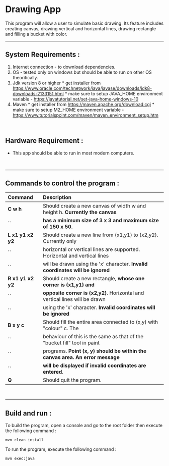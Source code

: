 
Drawing App
=======

This program will allow a user to simulate basic drawing. Its feature includes creating canvas,
drawing vertical and horizontal lines, drawing rectangle and filling a bucket with color.

---

## System Requirements :
  1. Internet connection - to download dependencies.
  2. OS - tested only on windows but should be able to run on other OS theoritically.
  3. Jdk version 8 or higher
    * get installer from https://www.oracle.com/technetwork/java/javase/downloads/jdk8-downloads-2133151.html
    * make sure to setup JAVA_HOME environment variable - https://javatutorial.net/set-java-home-windows-10
  4. Maven
    * get installer from https://maven.apache.org/download.cgi
    * make sure to setup M2_HOME environment variable - https://www.tutorialspoint.com/maven/maven_environment_setup.htm

<br>

## Hardware Requirement :
  * This app should be able to run in most modern computers.

<br>

---

## Commands to control the program :
| Command               | Description
|:----------------------|:--------------------------------------------------------------------------------
| **C w h**             | Should create a new canvas of width w and height h. **Currently the canvas**
| ``                    | **has a minimum size of 3 x 3 and maximum size of 150 x 50**.
| **L x1 y1 x2 y2**     | Should create a new line from (x1,y1) to (x2,y2). Currently only
| ``                    | horizontal or vertical lines are supported. Horizontal and vertical lines
| ``                    | will be drawn using the 'x' character. **Invalid coordinates will be ignored**
| **R x1 y1 x2 y2**     | Should create a new rectangle, **whose one corner is (x1,y1) and**
| ``                    | **opposite corner is (x2,y2)**. Horizontal and vertical lines will be drawn
| ``                    | using the 'x' character. **Invalid coordinates will be ignored**
| **B x y c**           | Should fill the entire area connected to (x,y) with "colour" c. The
| ``                    | behaviour of this is the same as that of the "bucket fill" tool in paint
| ``                    | programs. **Point (x, y) should be within the canvas area. An error message**
|``                     | **will be displayed if invalid coordinates are entered**.
| **Q**                 | Should quit the program.

<br>

---

## Build and run :
To build the program, open a console and go to the root folder then execute the following command :
````
mvn clean install
````
To run the program, execute the following command :
````
mvn exec:java
````
